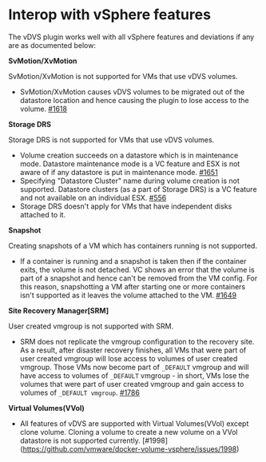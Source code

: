 # Interop with vSphere features

The vDVS plugin works well with all vSphere features and deviations if any are as documented below:

**SvMotion/XvMotion**

SvMotion/XvMotion is not supported for VMs that use vDVS volumes.

- SvMotion/XvMotion causes vDVS volumes to be migrated out of the datastore location and hence causing the plugin to lose access to the volume. [#1618](https://github.com/vmware/docker-volume-vsphere/issues/1618)

**Storage DRS**

Storage DRS is not supported for VMs that use vDVS volumes. 

- Volume creation succeeds on a datastore which is in maintenance mode. Datastore maintenance mode is a VC feature and ESX is not aware of if any datastore is put in maintenance mode. [#1651](https://github.com/vmware/docker-volume-vsphere/issues/1651)
- Specifying "Datastore Cluster" name during volume creation is not supported. Datastore clusters (as a part of Storage DRS) is a VC feature and not available on an individual ESX. [#556](https://github.com/vmware/docker-volume-vsphere/issues/556)
- Storage DRS doesn't apply for VMs that have independent disks attached to it.

**Snapshot**

Creating snapshots of a VM which has containers running is not supported.

- If a container is running and a snapshot is taken then if the container exits, the volume is not detached. VC shows an error that the volume is part of a snapshot and hence can't be removed from the VM config. For this reason, snapshotting a VM after starting one or more containers isn't supported as it leaves the volume attached to the VM. [#1649](https://github.com/vmware/docker-volume-vsphere/issues/1649)

**Site Recovery Manager[SRM]**

User created vmgroup is not supported with SRM.

- SRM does not replicate the vmgroup configuration to the recovery site. As a result, after disaster recovery finishes, all VMs that were part of user created vmgroup will lose access to volumes of user created vmgroup. Those VMs now become part of `_DEFAULT` vmgroup and will have access to volumes of `_DEFAULT` vmgroup - in short, VMs lose the volumes that were part of user created vmgroup and gain access to volumes of `_DEFAULT vmgroup`. [#1786](https://github.com/vmware/docker-volume-vsphere/issues/1786)

**Virtual Volumes(VVol)**

- All features of vDVS are supported with Virtual Volumes(VVol) except clone volume. Cloning a volume to create a new volume on a VVol datastore is not supported currently. [#1998] (https://github.com/vmware/docker-volume-vsphere/issues/1998)